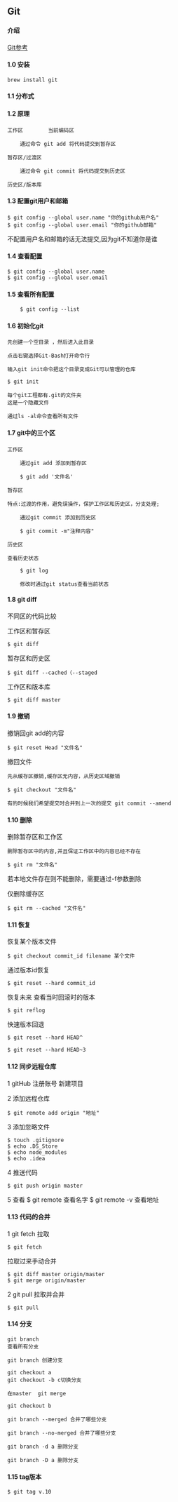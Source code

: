 ## Git

#### 介绍

[Git参考](http://www.zhufengpeixun.cn/docs/html/Git/git%E5%85%A5%E9%97%A8.html)


#### 1.0 安装

    brew install git

#### 1.1 分布式

#### 1.2 原理

    工作区        当前编码区

        通过命令 git add 将代码提交到暂存区

    暂存区/过渡区

        通过命令 git commit 将代码提交到历史区

    历史区/版本库

#### 1.3 配置git用户和邮箱

    $ git config --global user.name "你的github用户名"    
    $ git config --global user.email "你的github邮箱"

不配置用户名和邮箱的话无法提交,因为git不知道你是谁

#### 1.4 查看配置

    $ git config --global user.name 
    $ git config --global user.email

#### 1.5 查看所有配置

        $ git config --list

#### 1.6 初始化git
    
    先创建一个空目录 ，然后进入此目录

    点击右键选择Git-Bash打开命令行

    输入git init命令把这个目录变成Git可以管理的仓库

    $ git init

    每个git工程都有.git的文件夹
    这是一个隐藏文件
    
    通过ls -al命令查看所有文件

#### 1.7 git中的三个区

    工作区

        通过git add 添加到暂存区

        $ git add '文件名'

    暂存区

    特点:过渡的作用，避免误操作，保护工作区和历史区，分支处理;

        通过git commit 添加到历史区

        $ git commit -m"注释内容"

    历史区

    查看历史状态

        $ git log
        
        修改时通过git status查看当前状态


#### 1.8 git diff

不同区的代码比较

工作区和暂存区

    $ git diff

暂存区和历史区

    $ git diff --cached（--staged

工作区和版本库

    $ git diff master

#### 1.9 撤销

撤销回git add的内容
    

    $ git reset Head "文件名"

撤回文件
    
    先从缓存区撤销,缓存区无内容，从历史区域撤销
    
    $ git checkout "文件名"

    有的时候我们希望提交时合并到上一次的提交 git commit --amend

#### 1.10 删除 

删除暂存区和工作区 

    删除暂存区中的内容,并且保证工作区中的内容已经不存在

    $ git rm "文件名"

若本地文件存在则不能删除，需要通过-f参数删除

仅删除缓存区 
    
    $ git rm --cached "文件名"

#### 1.11 恢复 

恢复某个版本文件 

    $ git checkout commit_id filename 某个文件

通过版本id恢复 

    $ git reset --hard commit_id

恢复未来 
 查看当时回滚时的版本 

    $ git reflog

快速版本回退 

    $ git reset --hard HEAD^

    $ git reset --hard HEAD~3

#### 1.12 同步远程仓库 

1 gitHub 
 注册账号 
 新建项目

2 添加远程仓库 

    $ git remote add origin "地址"

3 添加忽略文件 

    $ touch .gitignore
    $ echo .DS_Store
    $ echo node_modules
    $ echo .idea

4 推送代码 
    
    $ git push origin master

5 查看 
    $ git remote 查看名字
    $ git remote -v 查看地址

#### 1.13 代码的合并 

1 git fetch 
拉取
    
    $ git fetch

拉取过来手动合并

    $ git diff master origin/master
    $ git merge origin/master

2 git pull
拉取并合并

    $ git pull

#### 1.14 分支
    git branch 
    查看所有分支

    git branch 创建分支

    git checkout a
    git checkout -b c切换分支
    
    在master  git merge
    
    git checkout b
    
    git branch --merged 合并了哪些分支
    
    git branch --no-merged 合并了哪些分支
    
    git branch -d a 删除分支
    
    git branch -D a 删除分支

#### 1.15 tag版本

    $ git tag v.10
